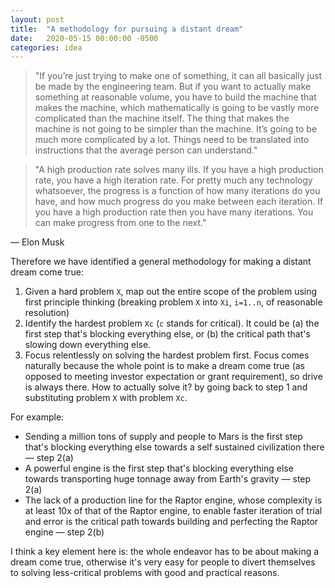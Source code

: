 ```yaml
---
layout: post
title:  "A methodology for pursuing a distant dream"
date:   2020-05-15 00:00:00 -0500
categories: idea
---
```


> "If you’re just trying to make one of something, it can all basically just be made by the engineering team. But if you want to actually make something at reasonable volume, you have to build the machine that makes the machine, which mathematically is going to be vastly more complicated than the machine itself. The thing that makes the machine is not going to be simpler than the machine. It’s going to be much more complicated by a lot. Things need to be translated into instructions that the average person can understand."

> "A high production rate solves many ills. If you have a high production rate, you have a high iteration rate. For pretty much any technology whatsoever, the progress is a function of how many iterations do you have, and how much progress do you make between each iteration. If you have a high production rate then you have many iterations. You can make progress from one to the next."

— Elon Musk

Therefore we have identified a general methodology for making a distant dream come true:

1. Given a hard problem `X`, map out the entire scope of the problem using first principle thinking (breaking problem `X` into `Xi`, `i=1..n`, of reasonable resolution)
2. Identify the hardest problem `Xc` (`c` stands for critical). It could be (a) the first step that's blocking everything else, or (b) the critical path that's slowing down everything else.
3. Focus relentlessly on solving the hardest problem first. Focus comes naturally because the whole point is to make a dream come true (as opposed to meeting investor expectation or grant requirement), so drive is always there. How to actually solve it? by going back to step 1 and substituting problem `X` with problem `Xc`.

For example:
- Sending a million tons of supply and people to Mars is the first step that's blocking everything else towards a self sustained civilization there — step 2(a)
- A powerful engine is the first step that's blocking everything else towards transporting huge tonnage away from Earth's gravity — step 2(a)
- The lack of a production line for the Raptor engine, whose complexity is at least 10x of that of the Raptor engine, to enable faster iteration of trial and error is the critical path towards building and perfecting the Raptor engine — step 2(b)

I think a key element here is: the whole endeavor has to be about making a dream come true, otherwise it's very easy for people to divert themselves to solving less-critical problems with good and practical reasons.

